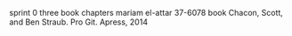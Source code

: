 sprint 0
three book chapters
mariam el-attar 37-6078
book Chacon, Scott, and Ben Straub. Pro Git. Apress,
2014